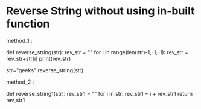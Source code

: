 # Reverse String without using in-built function

method_1 :

def reverse_string(str):
    rev_str = ""
    for i in range(len(str)-1,-1,-1):
        rev_str = rev_str+str[i]
    print(rev_str)

str="geeks"
reverse_string(str)


method_2 :

def reverse_string1(str):
  rev_str1 = ""
  for i in str:
    rev_str1 = i + rev_str1
  return rev_str1
